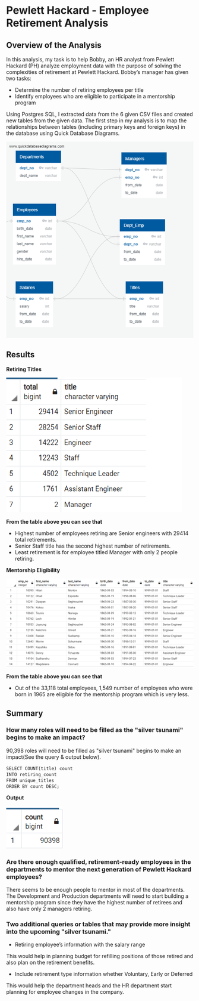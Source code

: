 # Pewlett Hackard - Employee Retirement Analysis
## Overview of the Analysis
In this analysis, my task is to help Bobby, an HR analyst from Pewlett Hackard (PH) analyze employment data with the purpose of solving the complexities of retirement at Pewlett Hackard. Bobby’s manager has given two tasks:

-	Determine the number of retiring employees per title
-	Identify employees who are eligible to participate in a mentorship program

Using Postgres SQL, I extracted data from the 6 given CSV files and created new tables from the given data. The first step in my analysis is to map the relationships between tables (including primary keys and foreign keys) in the database using Quick Database Diagrams.

![ EmployeeDB.png]( https://github.com/smj452/Pewlett-Hackard-Analysis/blob/main/Resources/EmployeeDB.png)

## Results

**Retiring Titles**

![ Retiring_titles.png]( https://github.com/smj452/Pewlett-Hackard-Analysis/blob/main/Resources/Retiring_titles.png)

**From the table above you can see that**

-	Highest number of employees retiring are Senior engineers with 29414 total retirements.
-	Senior Staff title has the second highest number of retirements.
-	Least retirement is for employee titled Manager with only 2 people retiring.


**Mentorship Eligibility**

![ Mentorship_eligibility.png]( https://github.com/smj452/Pewlett-Hackard-Analysis/blob/main/Resources/Mentorship_eligibility.png)

**From the table above you can see that**
-	Out of the 33,118 total employees, 1,549 number of employees who were born in 1965 are eligible for the mentorship program which is very less.

## Summary

### How many roles will need to be filled as the "silver tsunami" begins to make an impact?
90,398 roles will need to be filled as "silver tsunami" begins to make an impact(See the query & output below).
``` 
SELECT COUNT(title) count 
INTO retiring_count
FROM unique_titles
ORDER BY count DESC; 
```
**Output**

![ retiring_count.png]( https://github.com/smj452/Pewlett-Hackard-Analysis/blob/main/Resources/retiring_count.png)

### Are there enough qualified, retirement-ready employees in the departments to mentor the next generation of Pewlett Hackard employees?

There seems to be enough people to mentor in most of the departments. The Development and Production departments will need to start building a mentorship program since they have the highest number of retirees and also have only 2 managers retiring.

### Two additional queries or tables that may provide more insight into the upcoming "silver tsunami."

-	Retiring employee’s information with the salary range

This would help in planning budget for refilling positions of those retired and also plan on the retirement benefits.

-	Include retirement type information whether Voluntary, Early or Deferred

This would help the department heads and the HR department start planning for employee changes in the company.











